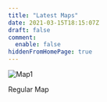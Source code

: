 ```yaml
---
title: "Latest Maps"
date: 2021-03-15T18:15:07Z
draft: false
comment:
  enable: false
hiddenFromHomePage: true
---
```


![Map1](/images/Map1.webp)

Regular Map